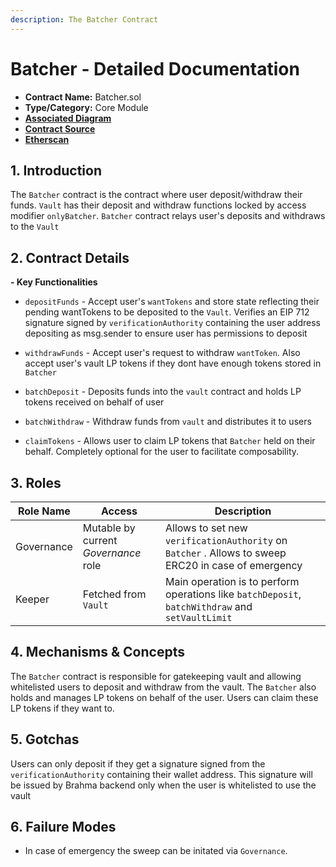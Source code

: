 ```yaml
---
description: The Batcher Contract
---
```


# Batcher - Detailed Documentation

- **Contract Name:** Batcher.sol
- **Type/Category:** Core Module
- [**Associated Diagram**]()
- [**Contract Source**](../contracts/Batcher/Batcher.sol)
- [**Etherscan**](https://etherscan.io/address/)

## 1. Introduction

The `Batcher` contract is the contract where user deposit/withdraw their funds. `Vault` has their deposit and withdraw functions locked by access modifier `onlyBatcher`. `Batcher` contract relays user's deposits and withdraws to the `Vault`

## 2. Contract Details

**- Key Functionalities**

- `depositFunds` - Accept user's `wantTokens` and store state reflecting their pending wantTokens to be deposited to the `Vault`. Verifies an EIP 712 signature signed by `verificationAuthority` containing the user address depositing as msg.sender to ensure user has permissions to deposit

- `withdrawFunds` - Accept user's request to withdraw `wantToken`. Also accept user's vault LP tokens if they dont have enough tokens stored in `Batcher`

- `batchDeposit` - Deposits funds into the `vault` contract and holds LP tokens received on behalf of user

- `batchWithdraw` - Withdraw funds from `vault` and distributes it to users

- `claimTokens` - Allows user to claim LP tokens that `Batcher` held on their behalf. Completely optional for the user to facilitate composability.

## 3. Roles

| Role Name  | Access                               | Description                                                                                         |
| ---------- | ------------------------------------ | --------------------------------------------------------------------------------------------------- |
| Governance | Mutable by current _Governance_ role | Allows to set new `verificationAuthority` on `Batcher` . Allows to sweep ERC20 in case of emergency |
| Keeper     | Fetched from `Vault`                 | Main operation is to perform operations like `batchDeposit`, `batchWithdraw` and `setVaultLimit`    |

## 4. Mechanisms & Concepts

The `Batcher` contract is responsible for gatekeeping vault and allowing whitelisted users to deposit and withdraw from the vault. The `Batcher` also holds and manages LP tokens on behalf of the user. Users can claim these LP tokens if they want to.

## 5. Gotchas

Users can only deposit if they get a signature signed from the `verificationAuthority` containing their wallet address. This signature will be issued by Brahma backend only when the user is whitelisted to use the vault

## 6. Failure Modes

- In case of emergency the sweep can be initated via `Governance`.
